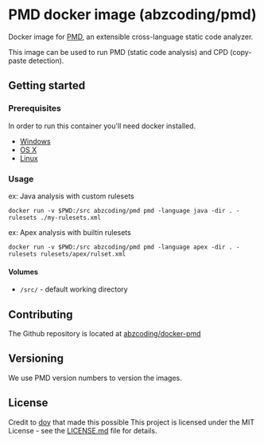 # PMD docker image (abzcoding/pmd)

Docker image for [PMD](https://pmd.github.io/), an extensible cross-language static code analyzer.

This image can be used to run PMD (static code analysis) and CPD (copy-paste detection).

## Getting started

### Prerequisites

In order to run this container you'll need docker installed.

 - [Windows](https://docs.docker.com/windows/started)
 - [OS X](https://docs.docker.com/mac/started/)
 - [Linux](https://docs.docker.com/linux/started/)

### Usage

ex: Java analysis with custom rulesets

`docker run -v $PWD:/src abzcoding/pmd pmd -language java -dir . -rulesets ./my-rulesets.xml`

ex: Apex analysis with builtin rulesets

`docker run -v $PWD:/src abzcoding/pmd pmd -language apex -dir . -rulesets rulesets/apex/rulset.xml`

#### Volumes

  - `/src/` - default working directory

## Contributing

The Github repository is located at [abzcoding/docker-pmd](https://github.com/abzcoding/docker-pmd)

## Versioning

We use PMD version numbers to version the images.

## License
Credit to [doy](https://github.com/rody/docker-pmd-image) that made this possible
This project is licensed under the MIT License - see the [LICENSE.md](LICENSE.md) file for details.
